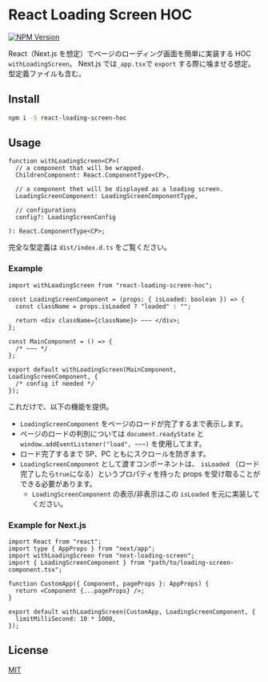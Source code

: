 # React Loading Screen HOC

[![NPM Version][npm-image]][npm-url]

[npm-image]: https://img.shields.io/npm/v/react-loading-screen-hoc
[npm-url]: https://www.npmjs.com/package/react-loading-screen-hoc

React（Next.js を想定）でページのローディング画面を簡単に実装する HOC `withLoadingScreen`。
Next.js では`_app.tsx`で `export` する際に噛ませる想定。
型定義ファイルも含む。

## Install

```bash
npm i -S react-loading-screen-hoc
```

## Usage

```
function withLoadingScreen<CP>(
  // a component that will be wrapped.
  ChildrenComponent: React.ComponentType<CP>,

  // a component thet will be displayed as a loading screen.
  LoadingScreenComponent: LoadingScreenComponentType,

  // configurations
  config?: LoadingScreenConfig

): React.ComponentType<CP>;
```

完全な型定義は `dist/index.d.ts` をご覧ください。

### Example

```index.tsx
import withLoadingScreen from "react-loading-screen-hoc";

const LoadingScreenComponent = (props: { isLoaded: boolean }) => {
  const className = props.isLoaded ? "loaded" : "";

  return <div className={className}> ~~~ </div>;
};

const MainComponent = () => {
  /* ~~~ */
};

export default withLoadingScreen(MainComponent, LoadingScreenComponent, {
  /* config if needed */
});
```

これだけで、以下の機能を提供。

- `LoadingScreenComponent` をページのロードが完了するまで表示します。
- ページのロードの判別については `document.readyState` と `window.addEventListener("load", ~~~)` を使用してます。
- ロード完了するまで SP、PC ともにスクロールを防ぎます。
- `LoadingScreenComponent` として渡すコンポーネントは、 `isLoaded` （ロード完了したら`true`になる）というプロパティを持った props を受け取ることができる必要があります。
  - `LoadingScreenComponent` の表示/非表示はこの `isLoaded` を元に実装してください。

### Example for Next.js

```_app.tsx
import React from "react";
import type { AppProps } from "next/app";
import withLoadingScreen from "next-loading-screen";
import { LoadingScreenComponent } from "path/to/loading-screen-component.tsx";

function CustomApp({ Component, pageProps }: AppProps) {
  return <Component {...pageProps} />;
}

export default withLoadingScreen(CustomApp, LoadingScreenComponent, {
  limitMilliSecond: 10 * 1000,
});
```

## License

[MIT](http://vjpr.mit-license.org)
